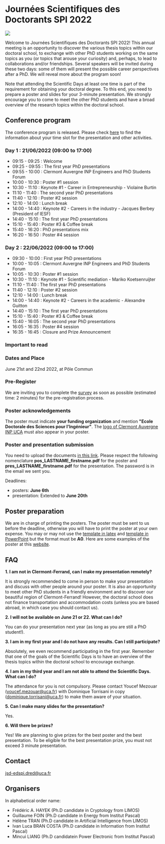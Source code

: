 # Journées Scientifiques des Doctorants SPI 2022

<img align="center" src="JSD-grand.png">

Welcome to Journées Scientifiques des Doctorants SPI 2022! This annual meeting is an opportunity to discover the various thesis topics within our doctoral school, to exchange with other PhD students working on the same topics as you (or topics that arouse your curiosity) and, perhaps, to lead to collaborations and/or friendships. Several speakers will be invited during these two days: some of them will present the possible career perspectives after a PhD. We will reveal more about the program soon! 

Note that attending the Scientific Days at least one time is part of the requirement for obtaining your doctoral degree. To this end, you need to prepare a poster and slides for your 3-minute presentation. We strongly encourage you to come to meet the other PhD students and have a broad overview of the research topics within the doctoral school.

## Conference program

The conference program is released. Please check [here](JSD-SPI22_program.pdf) to find the information about your time slot for the presentation and other activities. 

### Day 1 : 21/06/2022 (09:00 to 17:00)
- 09:15 - 09:25 : Welcome
- 09:25 - 09:55 : The first year PhD presentations
- 09:55 - 10:00 : Clermont Auvergne INP Engineers and PhD Students Forum
- 10:00 - 10:30 : Poster #1 session
- 10:30 - 11:10 : Keynote #1 - Career in Entrepreneurship - Violaine Burtin 
- 11:10 - 11:40 : The second year PhD presentations
- 11:40 - 12:10 : Poster #2 session
- 12:10 - 14:00 : Lunch break
- 14:00 - 14:40 : Keynote #2 - Careers in the industry - Jacques Berbey (President of IESF)
- 14:40 - 15:10 : The first year PhD presentations
- 15:10 - 15:40 : Poster #3 & Coffee break 
- 15:40 - 16:20 : PhD presentations mix
- 16:20 - 16:50 : Poster #4 session

### Day 2 : 22/06/2022 (09:00 to 17:00)
- 09:30 - 10:00 : First year PhD presentations 
- 10:00 - 10:05 : Clermont Auvergne INP Engineers and PhD Students Forum
- 10:05 - 10:30 : Poster #1 session
- 10:30 - 11:10 : Keynote #1 - Scientific mediation - Mariko Koetsenruijter
- 11:10 - 11:40 : The first year PhD presentations
- 11:40 - 12:10 : Poster #2 session
- 12:10 - 14:00 : Lunch break
- 14:00 - 14:40 : Keynote #2 - Careers in the academic - Alexandre Guitton
- 14:40 - 15:10 : The first year PhD presentations
- 15:10 - 15:40 : Poster #3 & Coffee break 
- 15:40 - 16:05 : The second year PhD presentations
- 16:05 - 16:35 : Poster #4 session
- 16:35 - 16:45 : Closure and Prize Announcement 



### Important to read

### Dates and Place
June 21st and 22nd 2022, at Pôle Commun

### Pre-Register

We are inviting you to complete the [survey](https://framaforms.org/participation-aux-journees-scientifiques-des-doctorants-1652653658)
as soon as possible (estimated time: 2 minutes) for the pre-registration process. 

### Poster acknowledgements

The poster must indicate **your funding organization** and mention **"Ecole Doctorale des Sciences pour l'Ingénieur"**. The [logo of Clermont Auvergne INP UCA](logo-CA-INP.png) must also appear in your poster.

### Poster and presentation submission

You need to upload the documents [in this link](https://drive.uca.fr/u/d/4d609caa717b421599ef/). Please respect the following nomenclature **pos_LASTNAME_firstname.pdf** for the poster and **pres_LASTNAME_firstname.pdf** for the presentation. The password is in the email we sent you. 

Deadlines:
- posters: **June 6th**
- presentation: Extended to **June 20th**

## Poster preparation

We are in charge of printing the posters. The poster must be sent to us before the deadline, otherwise you will have to print the poster at your own expense. You may or may not use the [template in latex](A0_Vertical_Template-latex.zip) and [template in PowerPoint](A0_Vertical_Template.pptx) but the format must be **A0**. Here are some examples of the poster at this [website](https://spi.ed.uca.fr/inscription-obligations/obligations/journee-scientifique-de-led-spi).


## FAQ

**1. I am not in Clermont-Ferrand, can I make my presentation remotely?**

It is strongly recommended to come in person to make your presentation and discuss with other people around your poster. It is also an opportunity to meet other PhD students in a friendly environment and to discover our beautiful region of Clermont-Ferrand! However, the doctoral school does not finance transportation and accommodation costs (unless you are based abroad, in which case you should contact us).

**2. I will not be available on June 21 or 22. What can I do?**

You can do your presentation next year (as long as you are still a PhD student!).

**3. I am in my first year and I do not have any results. Can I still participate?**

Absolutely, we even recommend participating in the first year. Remember that one of the goals of the Scientific Days is to have an overview of the thesis topics within the doctoral school to encourage exchange.

**4. I am in my third year and I am not able to attend the Scientific Days. What can I do?**

The attendance for you is not compulsory. Please contact Youcef Mezouar (youcef.mezouar@uca.fr) with Dominique Torrisani in copy (dominique.torrisani@uca.fr) to make them aware of your situation.

**5. Can I make many slides for the presentation?**

Yes.

**6. Will there be prizes?**

Yes! We are planning to give prizes for the best poster and the best presentation. To be eligible for the best presentation prize, you must not exceed 3 minute presentation.


## Contact
jsd-edspi.dred@uca.fr

## Organisers 

In alphabetical order name:

- Frédéric A. HAYEK (Ph.D candidate in Cryptology from LIMOS)
- Guillaume FOIN (Ph.D candidate in Energy from Institut Pascal)
- Hélène TRAN (Ph.D candidate in Artificial Intelligence from LIMOS)
- Ivan Luca BRAN COSTA (Ph.D candidate in Information from Institut Pascal)
- Mincui LIANG (Ph.D candidatein Power Electronic from Institut Pascal)


